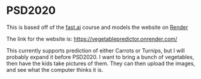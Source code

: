 # PSD2020
This is based off of the [fast.ai](https://www.fast.ai) course and models the website on [Render](https://render.com)

The link for the website is:
https://vegetablepredictor.onrender.com/

This currently supports prediction of either Carrots or Turnips, but I will probably expand it before PSD2020.
I want to bring a bunch of vegetables, then have the kids take pictures of them. 
They can then upload the images, and see what the computer thinks it is.
